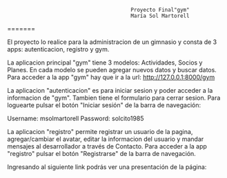
                                            Proyecto Final"gym"
                                            María Sol Martorell

=======

El proyecto lo realice para la administracion de un gimnasio y consta de 3 apps: autenticacion, registro y gym. 

La aplicacion principal "gym" tiene 3 modelos: Actividades, Socios y Planes. En cada modelo se pueden agregar nuevos datos y buscar datos. 
Para acceder a la app "gym" hay que ir a la url: http://127.0.0.1:8000/gym

La aplicacion "autenticacion" es para iniciar sesion y poder acceder a la informacion de "gym". Tambien tiene el formulario para cerrar sesion. 
Para loguearte pulsar el botón "Iniciar sesión" de la barra de navegación:

Username: msolmartorell
Password: solcito1985

La aplicacion "registro" permite registrar un usuario de la pagina, agregar/cambiar el avatar, editar la informacion del usuario y mandar mensajes al desarrollador a través de Contacto.
Para acceder a la app "registro" pulsar el botón "Registrarse" de la barra de navegación.

Ingresando al siguiente link podrás ver una presentación de la página: 